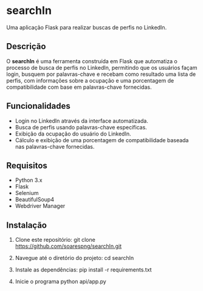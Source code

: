 # searchIn

Uma aplicação Flask para realizar buscas de perfis no LinkedIn.

## Descrição

O **searchIn** é uma ferramenta construída em Flask que automatiza o processo de busca de perfis no LinkedIn, permitindo que os usuários façam login, busquem por palavras-chave e recebam como resultado uma lista de perfis, com informações sobre a ocupação e uma porcentagem de compatibilidade com base em palavras-chave fornecidas.

## Funcionalidades

- Login no LinkedIn através da interface automatizada.
- Busca de perfis usando palavras-chave específicas.
- Exibição da ocupação do usuário do LinkedIn.
- Cálculo e exibição de uma porcentagem de compatibilidade baseada nas palavras-chave fornecidas.

## Requisitos

- Python 3.x
- Flask
- Selenium
- BeautifulSoup4
- Webdriver Manager

## Instalação

1. Clone este repositório:
git clone https://github.com/soarespng/searchIn.git

2. Navegue até o diretório do projeto:
cd searchIn

3. Instale as dependências:
pip install -r requirements.txt

4. Inicie o programa
python api/app.py
